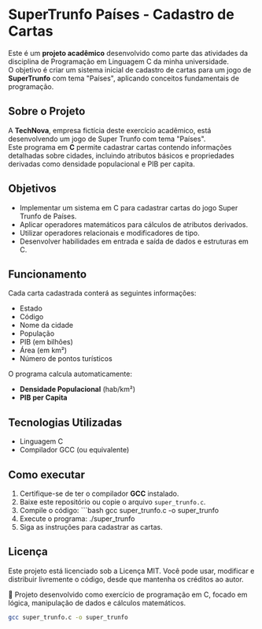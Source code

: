# SuperTrunfo Países - Cadastro de Cartas

Este é um **projeto acadêmico** desenvolvido como parte das atividades da disciplina de Programação em Linguagem C da minha universidade.  
O objetivo é criar um sistema inicial de cadastro de cartas para um jogo de **SuperTrunfo** com tema "Países", aplicando conceitos fundamentais de programação.

## Sobre o Projeto

A **TechNova**, empresa fictícia deste exercício acadêmico, está desenvolvendo um jogo de Super Trunfo com tema "Países".  
Este programa em **C** permite cadastrar cartas contendo informações detalhadas sobre cidades, incluindo atributos básicos e propriedades derivadas como densidade populacional e PIB per capita.

## Objetivos

- Implementar um sistema em C para cadastrar cartas do jogo Super Trunfo de Países.
- Aplicar operadores matemáticos para cálculos de atributos derivados.
- Utilizar operadores relacionais e modificadores de tipo.
- Desenvolver habilidades em entrada e saída de dados e estruturas em C.

## Funcionamento

Cada carta cadastrada conterá as seguintes informações:

- Estado
- Código
- Nome da cidade
- População
- PIB (em bilhões)
- Área (em km²)
- Número de pontos turísticos

O programa calcula automaticamente:

- **Densidade Populacional** (hab/km²)
- **PIB per Capita**

## Tecnologias Utilizadas

- Linguagem C
- Compilador GCC (ou equivalente)

## Como executar

1. Certifique-se de ter o compilador **GCC** instalado.
2. Baixe este repositório ou copie o arquivo `super_trunfo.c`.
3. Compile o código: ```bash
   gcc super_trunfo.c -o super_trunfo
4. Execute o programa: ./super_trunfo
5. Siga as instruções para cadastrar as cartas.


## Licença

Este projeto está licenciado sob a Licença MIT.
Você pode usar, modificar e distribuir livremente o código, desde que mantenha os créditos ao autor.

📌 Projeto desenvolvido como exercício de programação em C, focado em lógica, manipulação de dados e cálculos matemáticos.
   ```bash
   gcc super_trunfo.c -o super_trunfo
